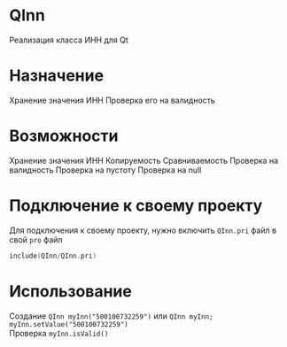 # QInn
Реализация класса ИНН для Qt

# Назначение
Хранение значения ИНН
Проверка его на валидность

# Возможности
Хранение значения ИНН
Копируемость
Сравниваемость
Проверка на валидность
Проверка на пустоту
Проверка на null

# Подключение к своему проекту
Для подключения к своему проекту, нужно включить `QInn.pri` файл в свой `pro` файл
```c++
include(QInn/QInn.pri)
```

# Использование
Создание `QInn myInn("500100732259")` или `QInn myInn; myInn.setValue("500100732259")`  
Проверка `myInn.isValid()`
